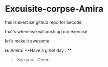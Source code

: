# Excuisite-corpse-Amira

this is exercise github repo for becode

that's where we will push up our exercise

let's make it awesome

*Hi Amira!*
**Have a great day : **
> See you - Ceren.

